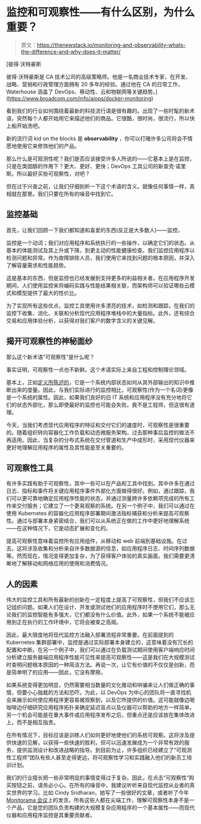 # 监控和可观察性——有什么区别，为什么重要？

> 原文：<https://thenewstack.io/monitoring-and-observability-whats-the-difference-and-why-does-it-matter/>

[](https://www.broadcom.com/info/aiops/docker-monitoring)

 [彼得·沃特豪斯

彼得·沃特豪斯是 CA 技术公司的高级策略师。他是一名商业技术专家，在开发、战略、营销和行政管理方面拥有 20 多年的经验。通过他在 CA 的日常工作，Waterhouse 涵盖了 DevOps、移动性、云和物联网等关键趋势。](https://www.broadcom.com/info/aiops/docker-monitoring) [](https://www.broadcom.com/info/aiops/docker-monitoring)

看到我们的行业如何围绕着最新的科技流行语是很有趣的。出现了一些时髦的新术语，突然每个人都开始用它来描述他们的商品。它很酷，很时尚，很流行，所以快上船开始洗吧。

新的流行词 kid on the blocks 是 **observability** ，你可以打赌许多公司将会不情愿地使用它来修饰他们的产品。

那么什么是可观测性呢？我们是否应该接受许多人所说的——它基本上是在监控，只是在类固醇的作用下？更大、更好、更快；DevOps 工具公司的新查克·诺里斯。所以最好买些可观察性，对吧？

但在过于兴奋之前，让我们仔细剖析一下这个术语的含义。就像任何事情一样，真相就在那里。我们只要在所有的噪音中找到它。

## 监控基础

首先，让我们回顾一下我们都知道和喜爱的东西(反正是大多数人)——监控。

监控是一个动词；我们对应用程序和系统执行的一些操作，以确定它们的状态。从基本的体能测试及其上升或下降，到更主动的性能健康检查。我们监控应用程序以检测问题和异常。作为故障排除人员，我们使用它来找到问题的根本原因，并深入了解容量需求和性能趋势。

这是基本的东西，但是监控也已经发展到支持更多的利益相关者。在应用程序开发期间，人们使用监控来将编码实践与性能结果相关联，而架构师可以验证哪些云模式和模型提供了最大的性价比。

为了实现所有这些优点，监控工具使用许多漂亮的技术，如检测和跟踪，在我们的监控下收集、消化、关联和分析现代应用程序堆栈中的大量指标。此外，还有综合交易和应用体验分析，以获得对我们客户的数字含义的关键见解。

## 揭开可观察性的神秘面纱

那么这个新术语“可观察性”是什么呢？

事实证明，可观察性一点也不新鲜。这个术语实际上来自工程和控制理论领域。

基本上，正如[定义所陈述的](https://en.wikipedia.org/wiki/Observability)，它是一个系统内部状态如何从其外部输出的知识中推断出来的度量。因此，与我们实际进行的监控相比，可观察性(作为一个名词)更像是一个系统的属性。因此，如果我们良好的旧 IT 系统和应用程序没有充分地将它们的状态外部化，那么即使最好的监控也可能会失败。我不是工程师，但这很有道理。

今天，当我们考虑现代应用程序的特征和交付它们的速度时，可观察性是很重要的。随着组织转向容器化工作负载和动态微服务架构，过去那种事后监控的做法不再适用。因此，当复杂的分布式系统在交付管道和生产中成形时，采用现代仪器来更好地理解应用程序的属性及其性能是至关重要的。

## 可观察性工具

有许多实践有助于可观察性，其中一些可以在产品和工具中找到。其中许多在通过日志、指标和事件将关键应用程序事件外部化方面做得很好。例如，通过跟踪，我们可以更可靠地确定应用程序性能的状态，并通过测量跨许多依赖项完成的所有工作来交付服务；它建立了一个更易观察的系统。在另一个例子中，我们可以通过在使用 Kubernetes 的容器化应用程序部署期间激活指标捕获和分析来提高可观察性。通过与部署本身紧密结合，我们可以从系统正在做的工作中更好地理解系统——在这种情况下，它是动态扩展和变化的。

提高可观察性意味着监控所有应用组件，从移动和 web 前端到基础设施。在过去，这将涉及收集和分析来自许多数据源的信息，如应用程序日志、时间序列数据等。然而现在，情况变得更加复杂，为了获得客户体验的真实画面，我们需要更清晰地了解移动和网络应用的使用和消费情况。

## 人的因素

伟大的监控工具和所有最新的创新在一定程度上提高了可观察性，但我们不应该忘记组织问题。如果人们在设计、开发或测试他们的应用程序时不使用它们，那么无论我们的监控智能有多强大，它们都没有什么价值。此外，如果一个系统不能被应用到正在执行的工作环境中，它将会被束之高阁。

因此，最大限度地将现代监控方法融入部署流程非常重要。在前面提到的 Kubernetes 集群部署中，监控是通过实际部署本身建立的，这意味着没有冗长的配置和中断。在另一个例子中，我们可以通过在负载测试期间使用客户端响应时间分析建立服务器端应用程序性能可见性来提高可观察性——这是我们在大规模测试时查明问题根本原因的一种简洁方法。再说一次，让它有价值的不仅仅是创新，而是简单明了的应用——因此，它没有摩擦。

如果系统变得更加明显，仍然需要相当数量的文化推动和哄骗来让人们做正确的事情，但要小心独裁的方法和恐吓。为此，以 DevOps 为中心的团队将一直寻找机会来展示如何使应用程序更容易被观察到，以及它所提供的价值。这可能就像边喝咖啡边仔细研究应用程序拓扑来确定延迟盲点以及仪器可以帮助的地方一样简单。另一个机会可能是在重大事件或应用程序发布之后，但重点还是应该放在集体改进上，而不是相互指责。

在所有情况下，目标应该是训练人们如何更好地使他们的系统可观察。这将涉及提供快速的见解，以获得一些快速的胜利，但可以迅速发展成为一个非常有效的服务，提供监测设计和改进战略的指导。到目前为止，许多组织已经建立了“可观测性工程师”团队有些人甚至走得更远，将可观察性学习和实践融入他们的新员工培训计划。

我们的行业擅长把一些非常明显的事情变得过于复杂。因此，在点击“可观察性”购买按钮之前，请务必小心。在所有的噪音中，我建议听听来自现代监控从业者的真实世界的学习。比如 Cindy Sridharan，她写了一些很好的文章，或者听了今年 [Monitorama 会议](http://monitorama.com/#speakers)上的发言。所有这些人都在尖端工作，理解可观察性本身不是一个产品，它是您的团队负责构建的大规模复杂应用程序的一个基本属性——而现代仪器和应用程序监控是其重要贡献者。

<svg xmlns:xlink="http://www.w3.org/1999/xlink" viewBox="0 0 68 31" version="1.1"><title>Group</title> <desc>Created with Sketch.</desc></svg>